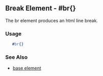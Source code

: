 

## Break Element - #br{}

  The br element produces an html line break.

### Usage

```erlang
   #br{}

```

### See Also

 *  [base element](./element_base.md.md)

 
